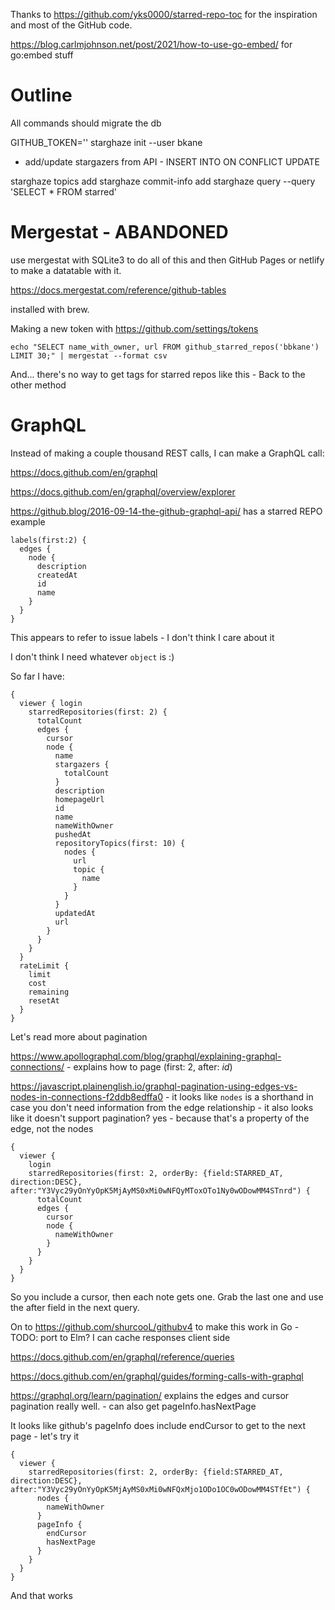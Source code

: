 Thanks to https://github.com/yks0000/starred-repo-toc for the inspiration and most of the GitHub code.

https://blog.carlmjohnson.net/post/2021/how-to-use-go-embed/ for go:embed stuff

# Outline

All commands should migrate the db

GITHUB_TOKEN='' starghaze init --user bkane

- add/update stargazers from API - INSERT INTO ON CONFLICT UPDATE

starghaze topics add
starghaze commit-info add
starghaze query --query 'SELECT * FROM starred'

# Mergestat - ABANDONED

use mergestat with SQLite3 to do all of this and then GitHub Pages or netlify to make a datatable with it.

https://docs.mergestat.com/reference/github-tables

installed with brew.

Making a new token with https://github.com/settings/tokens

```
echo "SELECT name_with_owner, url FROM github_starred_repos('bbkane') LIMIT 30;" | mergestat --format csv
```

And... there's no way to get tags for starred repos like this - Back to the other method

# GraphQL

Instead of making a couple thousand REST calls, I can make a GraphQL call:

https://docs.github.com/en/graphql

https://docs.github.com/en/graphql/overview/explorer

https://github.blog/2016-09-14-the-github-graphql-api/ has a starred REPO example

```
labels(first:2) {
  edges {
    node {
      description
      createdAt
      id
      name
    }
  }
}
```

This appears to refer to issue labels - I don't think I care about it

I don't think I need whatever `object` is :)

So far I have:


```
{
  viewer { login
    starredRepositories(first: 2) {
      totalCount
      edges {
        cursor
        node {
          name
          stargazers {
            totalCount
          }
          description
          homepageUrl
          id
          name
          nameWithOwner
          pushedAt
          repositoryTopics(first: 10) {
            nodes {
              url
              topic {
                name
              }
            }
          }
          updatedAt
          url
        }
      }
    }
  }
  rateLimit {
    limit
    cost
    remaining
    resetAt
  }
}
```

Let's read more about pagination

https://www.apollographql.com/blog/graphql/explaining-graphql-connections/ - explains how to page (first: 2, after: *id*)

https://javascript.plainenglish.io/graphql-pagination-using-edges-vs-nodes-in-connections-f2ddb8edffa0 - it looks like `nodes` is a shorthand in case you don't need information from the edge relationship - it also looks like it doesn't support pagination? yes - because that's a property of the edge, not the nodes


```
{
  viewer {
    login
    starredRepositories(first: 2, orderBy: {field:STARRED_AT, direction:DESC}, after:"Y3Vyc29yOnYyOpK5MjAyMS0xMi0wNFQyMToxOTo1Ny0wODowMM4STnrd") {
      totalCount
      edges {
        cursor
        node {
          nameWithOwner
        }
      }
    }
  }
}
```

So you include a cursor, then each note gets one. Grab the last one and use the after field in the next query.

On to https://github.com/shurcooL/githubv4 to make this work in Go - TODO: port to Elm? I can cache responses client side

https://docs.github.com/en/graphql/reference/queries

https://docs.github.com/en/graphql/guides/forming-calls-with-graphql

https://graphql.org/learn/pagination/ explains the edges and cursor pagination really well. - can also get pageInfo.hasNextPage

It looks like github's pageInfo does include endCursor to get to the next page - let's try it

```
{
  viewer {
    starredRepositories(first: 2, orderBy: {field:STARRED_AT, direction:DESC}, after:"Y3Vyc29yOnYyOpK5MjAyMS0xMi0wNFQxMjo1ODo1OC0wODowMM4STfEt") {
      nodes {
        nameWithOwner
      }
      pageInfo {
        endCursor
        hasNextPage
      }
    }
  }
}
```

And that works

